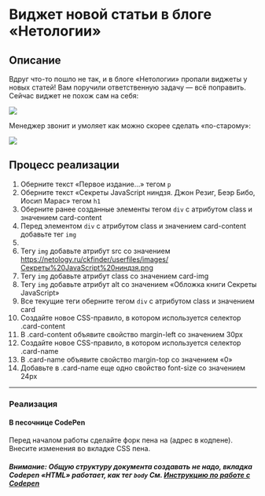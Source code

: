 # Виджет новой статьи в блоге «Нетологии»

## Описание

Вдруг что-то пошло не так, и в блоге «Нетологии» пропали виджеты у новых статей! Вам поручили ответственную задачу — всё поправить. Сейчас виджет не похож сам на себя:

![](https://github.com/netology-code/html-2-homeworks/blob/develop/sources/lection-1-1-task-3-widget-before.png?raw=true)

Менеджер звонит и умоляет как можно скорее сделать «по-старому»:

![](https://github.com/netology-code/html-2-homeworks/blob/develop/sources/lection-1-1-task-3-widget-after.png?raw=true)

## Процесс реализации

1. Оберните текст «Первое издание…» тегом `p`
2. Оберните текст «Секреты JavaScript ниндзя. Джон Резиг, Беэр Бибо, Иосип Марас» тегом `h1`
3. Оберните ранее созданные элементы тегом `div` с атрибутом class и значением card-content
4. Перед элементом `div` с атрибутом class и значением card-content добавьте тег `img`
5. 
5. Тегу `img` добавьте атрибут src со значением https://netology.ru/ckfinder/userfiles/images/Секреты%20JavaScript%20ниндзя.png
6. Тегу `img` добавьте атрибут class со значением card-img
7. Тегу `img` добавьте атрибут alt со значением «Обложка книги Cекреты JavaScript»
8. Все текущие теги оберните тегом `div` с атрибутом class и значением card
9. Создайте новое CSS-правило, в котором используется селектор .card-content
10. В .card-content объявите свойство margin-left со значением 30px
11. Создайте новое CSS-правило, в котором используется селектор .card-name
12. В .card-name объявите свойство margin-top со значением «0»
13. Добавьте в .card-name еще одно свойство font-size со значением 24px

---

### Реализация

#### В песочнице CodePen

Перед началом работы сделайте форк пена на (адрес в кодпене). Внесите изменения во вкладке CSS пена.

##### Внимание: Общую структуру документа создавать не надо, вкладка Codepen «HTML» работает, как тег `body` См. [Инструкцию по работе с Codepen](https://netology-university.bitbucket.io/guides/wm/codepen-guide/)